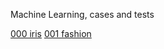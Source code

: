 Machine Learning, cases and tests


[000 iris](https://colab.research.google.com/github/MassimilianoCavinato/MachineLearning/blob/master/000_iris.ipynb)
[001 fashion](https://colab.research.google.com/github/MassimilianoCavinato/MachineLearning/blob/master/001_fashion.ipynb)
